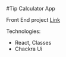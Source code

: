 #Tip Calculator App

Front End project [Link](https://www.frontendmentor.io/challenges/tip-calculator-app-ugJNGbJUX)

Technologies:

* React, Classes
* Chackra Ui